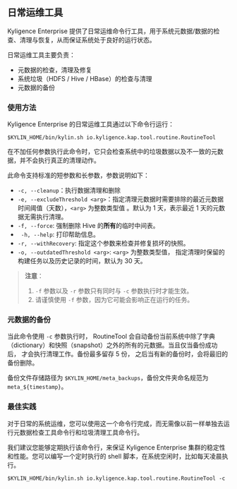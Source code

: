 ## 日常运维工具

Kyligence Enterprise 提供了日常运维命令行工具，用于系统元数据/数据的检查、清理与恢复，从而保证系统处于良好的运行状态。

日常运维工具主要负责：
- 元数据的检查，清理及修复
- 系统垃圾（HDFS / Hive / HBase）的检查与清理
- 元数据的备份

### 使用方法

Kyligence Enterprise 的日常运维工具通过以下命令行运行：

```shell
$KYLIN_HOME/bin/kylin.sh io.kyligence.kap.tool.routine.RoutineTool
```

在不加任何参数执行此命令时，它只会检查系统中的垃圾数据以及不一致的元数据，并不会执行真正的清理动作。

此命令支持标准的短参数和长参数，参数说明如下：

- `-c, --cleanup`：执行数据清理和删除
- `-e, --excludeThreshold <arg>`：指定清理元数据时需要排除的最近元数据时间阈值（天数），`<arg>` 为整数类型值 。默认为 1 天，表示最近 1 天的元数据无需执行清理。
- `-f, --force`: 强制删除 Hive 的**所有**的临时中间表。
- ` -h, --help`: 打印帮助信息。
- `-r, --withRecovery`: 指定这个参数来检查并修复损坏的快照。
- `-o, --outdatedThreshold <arg>`: `<arg>` 为整数类型值， 指定清理时保留的构建任务以及历史记录的时间，默认为 30 天。

> **注意**：
> 1. `-f` 参数以及 `-r` 参数只有同时与 `-c` 参数执行时才能生效。
> 2. 请谨慎使用 `-f` 参数，因为它可能会影响正在运行的任务。

### 元数据的备份

当此命令使用 `-c` 参数执行时， RoutineTool 会自动备份当前系统中除了字典（dictionary）和快照（snapshot）之外的所有的元数据。当且仅当备份成功后， 才会执行清理工作。备份最多留存 5 份， 之后当有新的备份时，会将最旧的备份删除。

备份文件存储路径为 `$KYLIN_HOME/meta_backups`，备份文件夹命名规范为 `meta_${timestamp}`。

### 最佳实践

对于日常的系统运维，您可以使用这一个命令行完成，而无需像以前一样单独去运行元数据检查工具命令行和垃圾清理工具命令行。

我们建议您能够定期执行该命令行，来保证 Kyligence Enterprise 集群的稳定性和性能。您可以编写一个定时执行的 shell 脚本，在系统空闲时，比如每天凌晨执行。

```shell
$KYLIN_HOME/bin/kylin.sh io.kyligence.kap.tool.routine.RoutineTool -c
```
